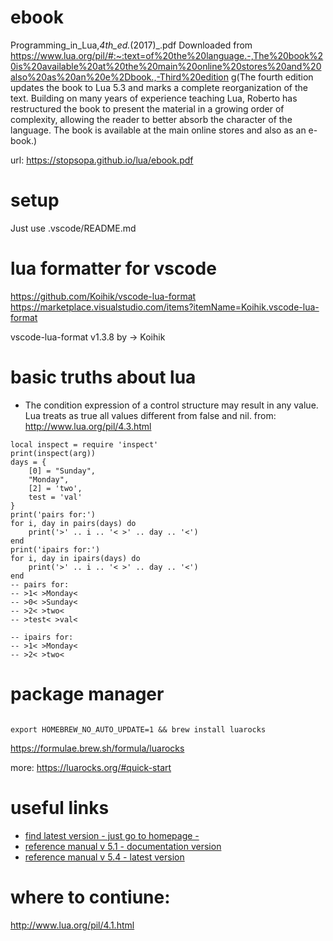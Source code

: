 
# ebook
Programming_in_Lua,_4th_ed._(2017)_.pdf
Downloaded from https://www.lua.org/pil/#:~:text=of%20the%20language.-,The%20book%20is%20available%20at%20the%20main%20online%20stores%20and%20also%20as%20an%20e%2Dbook.,-Third%20edition
g(The fourth edition updates the book to Lua 5.3 and marks a complete reorganization of the text. Building on many years of experience teaching Lua, Roberto has restructured the book to present the material in a growing order of complexity, allowing the reader to better absorb the character of the language. The book is available at the main online stores and also as an e-book.)

url: https://stopsopa.github.io/lua/ebook.pdf

# setup

Just use .vscode/README.md

# lua formatter for vscode

https://github.com/Koihik/vscode-lua-format
https://marketplace.visualstudio.com/items?itemName=Koihik.vscode-lua-format

vscode-lua-format
v1.3.8
by -> Koihik

# basic truths about lua

- The condition expression of a control structure may result in any value. Lua treats as true all values different from false and nil.
  from: http://www.lua.org/pil/4.3.html

```
local inspect = require 'inspect'
print(inspect(arg))
days = {
    [0] = "Sunday",
    "Monday",
    [2] = 'two',
    test = 'val'
}
print('pairs for:')
for i, day in pairs(days) do
    print('>' .. i .. '< >' .. day .. '<')
end
print('ipairs for:')
for i, day in ipairs(days) do
    print('>' .. i .. '< >' .. day .. '<')
end
-- pairs for:
-- >1< >Monday<
-- >0< >Sunday<
-- >2< >two<
-- >test< >val<

-- ipairs for:
-- >1< >Monday<
-- >2< >two<

```  

# package manager

```

export HOMEBREW_NO_AUTO_UPDATE=1 && brew install luarocks

```

https://formulae.brew.sh/formula/luarocks

more: https://luarocks.org/#quick-start

# useful links
- [find latest version - just go to homepage - ](https://www.lua.org/)
- [reference manual v 5.1 - documentation version](https://www.lua.org/manual/5.1)
- [reference manual v 5.4 - latest version](https://www.lua.org/manual/5.4/)

# where to contiune:
http://www.lua.org/pil/4.1.html



